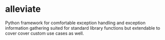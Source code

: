 # alleviate
Python framework for comfortable exception handling and exception information gathering suited for standard library functions but extendable to cover cover custom use cases as well.

